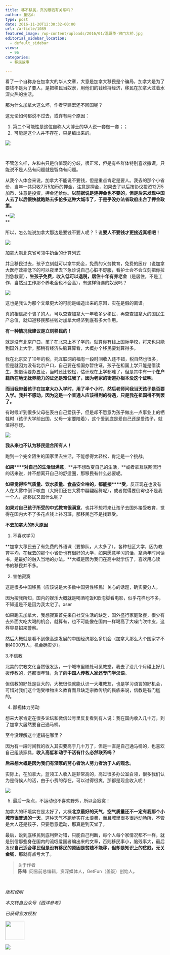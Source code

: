```yaml
---
title: 移不移民，真的跟钱有关系吗？
author: 童远山
type: post
date: 2016-11-20T12:30:32+00:00
url: /article/1089
featured_image: /wp-content/uploads/2016/01/温哥华-狮门大桥.jpg
editorial_sidebar_location:
  - default_sidebar
views:
  - 96
categories:
  - 移民故事

---
```

看了一个自称身在加拿大的华人文章，大意是加拿大移民是个骗局，加拿大是为了要钱不是为了要人，是把移民当奴隶，用他们的钱维持经济，移民在加拿大过着水深火热的生活。

那为什么加拿大这么坏，作者李建宏还不回国呢？

这无论如何都说不过去，或许有两个原因：

  1. 第二个可能性是这位自称人大博士的华人说一套做一套；；
  2.  可能是这个人并不存在，只是编出来的。

<img decoding="async" src="https://mmbiz.qlogo.cn/mmbiz_jpg/onL12esDtAicvbbJearIlqMAxjmnaSCLlQBWdehBduEICKAicKWLaR4L4QdSmBPEFf8pqfypRzxwNO3NzjMbeP6Q/0?wx_fmt=jpeg" data-s="300,640" data-type="jpeg" data-ratio="0.67125" data-w="800" /> 

&nbsp;

不管怎么样，左和右只是价值观的分歧，很正常，但是有些群体特别喜欢撒谎，只能说不是人品有问题就是智商有问题。

从我个人体会来说，加拿大不能说不要钱，但是重点肯定是要人。我去的那个小省份，当年一共只收7万5加币的押金，注意是押金，如果去了以后按协议投资12万5加币，注意是投资，押金还给你。**以前据说是连押金也不要的，但是后来发现中国人去了以后很快就跑路去多伦多这种大城市了，于是乎没办法省政府出台了押金政策。**

**<img decoding="async" src="https://mmbiz.qlogo.cn/mmbiz_jpg/onL12esDtAicvbbJearIlqMAxjmnaSCLlg60QTf7cUx4bNCgIaNgWaickOtMIF1rRWibAY25GExwrX5CtnyXBS8PA/0?wx_fmt=jpeg" data-s="300,640" data-type="jpeg" data-ratio="0.38125" data-w="1280" />  
** 

所以，怎么能说加拿大那边是要钱不要人呢？？说**要人不要钱才更接近真相吧！**

<img decoding="async" src="https://mmbiz.qlogo.cn/mmbiz_png/ria8LOibric32M8U0f3LaicvjltT2AmInywy7ciaia57HiaZeCcfPzIcXGgf5XWNcOgDUGIcQzdXLl3Q7yiaUZOKSRraibw/640?wx_fmt=png" data-ratio="0.5890625" data-s="300,640" data-type="png" data-w="640" /> 

加拿大魁北克省可领牛奶金的计算列式

并且移民过去，孩子立刻就可以拿牛奶金，免费的义务教育，免费的医疗（说加拿大医疗效率低下的可以夜里去下急诊说自己心脏不舒服，看护士会不会立刻把你拉到急救室），**生孩子免费，收入低可以退税，居住十年有养老金**（是居住，不是工作，当然没工作那个养老金也不会高），有这样待遇的奴隶吗？

<img decoding="async" src="https://mmbiz.qlogo.cn/mmbiz/onL12esDtA9HecJKaZNfFIw4E81yGOM3eLWd0dC2rRxrazosianDtnuK1r0IxJh7Z1LFxa2fSaxb8TZIMBGOYFg/0?wx_fmt=jpeg" data-s="300,640" data-type="jpeg" data-ratio="0.625" data-w="1024" /> 

这也是我认为那个文章更大的可能是编造出来的原因，实在是假的离谱。

真的相信那个骗子的人，可以查查加拿大一年收多少移民，再查查加拿大的国民生产总值，就知道移民那些钱对加拿大经济到底有多大作用。

**有一种情况我建议是立刻移民的！**

就是没有北京户口，孩子在北京上不了学的。就算你有钱上国际学校，将来也只能到国外上大学，那稍有经济头脑算算看，大概办个移民要划算得多。

我在北京交了10年的税，托互联网的福有一段时间收入还不错，税自然也很多，但是就因为没有北京户口，自己要在祖国办暂住证，孩子在祖国上学只能是借读生，想借读要办五证，当时还比较松，估计现在上学都难了，但是其中有一个**在户籍所在地无抚养能力的证还是难住我了，因为老家的街道办根本没这个证明**。

**而当我带着孩子在加拿大办入学时，用了半个小时，然后老师问我当天孩子是否要入学。我并不感动，因为这是一个普通人应该得到的待遇，只是我在祖国得不到罢了。**

有时候听到很多父母在表白自己爱孩子，但是却不愿意为孩子做出一点事业上的牺牲时（孩子大学前出国，父母一定要陪着），这个爱到底是爱自己还是爱孩子，就值得存疑。

<img decoding="async" src="https://mmbiz.qlogo.cn/mmbiz/onL12esDtA9HecJKaZNfFIw4E81yGOM3XUtI3EHGtt1HtwEnYy0ia7Zv2Zj6iarCNGBP3x7qN5xK3FMFibY1dY5rg/0?wx_fmt=jpeg" data-s="300,640" data-type="jpeg" data-ratio="0.75" data-w="808" /> 

**我从来也不认为移民适合所有人！**

跑到一个完全陌生的国家里去生活，不能想得太轻松，肯定是一个挑战。

**如果****对自己的生活很满意**，**并不想改变自己的生活，**或者拿互联网流行的话来说，并不想离开自己的舒适圈，那移民有什么必要呢。

**如果觉得空气质量、饮水质量、食品安全啥的，都能接****受**，反正现在也没有人在大雾中倒下咳血（大妈们还在大雾中翩翩起舞呢），或者觉得要倒霉也不是我一个人，那移民又图什么呢？

**如果对自己孩子所受的中式教育很满意**，也并不想将来让孩子去国外接受教育，觉得在国内大不了多花点钱上补习班，那移民岂不是找罪受。

**不去加拿大的5大原因**

1. 不喜欢学习

**加拿大移民去了有免费的外语课（要排队，人太多了），各种社区大学，因为教育平均，在我去的那个小省份也有很好的大学，如果愿意学习的话，拿两年时间读书，是最好的融入当地的办法。**大概是因为我们在高中就学伤了，喜欢用心读书的移民并不多。

2. 害怕寂寞

这是很多中国移民（应该说是大多数中国男性移民）关心的话题，确实要分人。

因为按我所知，国内的娱乐大概就是喝酒吃饭K歌泡脚看电影，似乎花样也不多，不知道是不是因为我太宅了。xser

如果跑去加拿大，我想寂寞首先来自社交生活的缺乏，国外盛行家庭聚餐，很少有去外面大吃大喝的机会，就算有，也不可能像在国内一样喝高了大噪门吹牛皮，这样容易招来警察。

然后大概就是看不到像高速发展的中国经济那么多机会（加拿大那么大个国家才不到4000万人，机会确实少）。

3.不信教

北美的宗教文化当然很发达，一个城市里随处可见教堂，我去了没几个月碰上好几拨传教的，还都很年轻，**为了向中国人传教人家还专门学汉语**。

但信教的好处是巨大的，大概很快就能认识一大堆教友，也是学习语言的好机会，可惜对我们这个饱受唯物主义教育而且缺乏宗教传统的民族来说，信教是有门槛的。

4. 鄙视体力劳动

想来大家肯定在很多论坛和微信公号里反复看到有人说：我在国内收入几十万，到了加拿大居然要自己通马桶。

至今没理解这个逻辑在哪里？

因为有一段时间我的收入其实要高于几十万了，但是一直是自己通马桶的，也喜欢自己组装家具，**收入高低和动手干活有什么必然联系吗？**

**后来想大概是因为我们有深厚的劳心者治人劳力者治于人的观念。**

实际上，在加拿大，蓝领工人收入是非常高的，高过很多办公室白领，很多我们认为是侍候人的活，由于小费的存在，可以过得很爽，那都是现金收入呢！

<img decoding="async" src="https://mmbiz.qlogo.cn/mmbiz/onL12esDtA9HecJKaZNfFIw4E81yGOM3mdCxF8OevFgicwlcSqXjgjeSKj0miaibibmIqY2c3XOhZbzHrUdSz0LQDA/0?wx_fmt=jpeg" data-s="300,640" data-type="jpeg" data-ratio="0.625" data-w="1024" /> 

5. 最后一条点，不运动也不喜欢野外，所以会寂寞！

加拿大的环境实在是太好了，大概**北京最好的天气，空气质量还不一定有我那个小城市很普通的一天**，这种天气不跑步实在太浪费，而且城里很多很运动场所，不管是大人还是孩子，只要愿意运动，那真是到天堂了。

最后，说到底移民到底利弊对错，只能自己判断，每个人每个家情况都不一样，就是别信那些身在国内的流氓爱国者编出来的文章，否则移民事小，脑残事大，最后发现**自己适合移民但是没有移民的原因是贫贱不能移，但却是知识上的贫贱，无关金钱**，那就有点亏大了。

<blockquote class="" data-author="易点微信编辑器" data-url="http://wxedit.yead.net">
  <section class=""> <section> <section> <section class=""> <section>关于作者</section> </section> <section><strong>陈峰</strong>  网易前总编辑，资深媒体人，GetFun（盖饭）创始人。</section> </section> </section> </section>
</blockquote>

&nbsp;

_版权说明_

_本文转自公众号《西洋参考》_

_已获得官方授权_<section>

<img decoding="async" class="" src="https://mmbiz.qlogo.cn/mmbiz_png/ria8LOibric32Nc7ADRJ3rJm3VgZzYZN5Eff6dsYadV3XHuGcs5IIAHHPBWbVC8Gj0SEz2aktDCzfF1IMaxyYHpTA/640?wx_fmt=png" width="60px" data-ratio="0.14393939393939395" data-type="png" data-w="132" /> </section> <section><img decoding="async" src="https://mmbiz.qlogo.cn/mmbiz_png/onL12esDtA80ovk3hEU1BiajcKLZHj3sGWvd8yMOWlicbUrRj9OPt7iaMK85DWxboYxgmv4UKDiclCZAGCbcvr5c1A/0?wx_fmt=png" data-s="300,640" data-type="png" data-ratio="1.489795918367347" data-w="490" /></section>